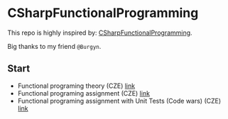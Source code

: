 # CSharpFunctionalProgramming

This repo is highly inspired by: [CSharpFunctionalProgramming](https://github.com/Burgyn/CSharpFunctionalProgramming).

Big thanks to my friend `@Burgyn`.

## Start

* Functional programing theory (CZE) [link](./docs/csharp-functional-programming-theory-cze.md)
* Functional programing assignment (CZE) [link](./docs/csharp-functional-programming-cze.md)
* Functional programing assignment with Unit Tests (Code wars) (CZE) [link](./docs/csharp-functional-programming-code-wars-cze.md)